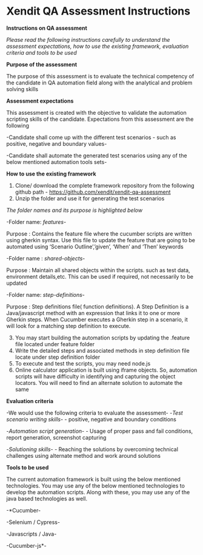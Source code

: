 
# Xendit QA Assessment Instructions
**Instructions on QA assessment**

*Please read the following instructions carefully to understand the assessment expectations, how to use the existing framework, evaluation criteria and tools to be used*

**Purpose of the assessment**

The purpose of this assessment is to evaluate the technical competency of the candidate in QA automation field along with the analytical and problem solving skills

**Assessment expectations**

This assessment is created with the objective to validate the automation scripting skills of the candidate. Expectations from this assessment are the following

-Candidate shall come up with the different test scenarios - such as positive, negative and boundary values-

-Candidate shall automate the generated test scenarios using any of the below mentioned automation tools sets-

**How to use the existing framework**

1. Clone/ download the complete framework repository from the following github path - https://github.com/xendit/xendit-qa-assessment
2. Unzip the folder and use it for generating the test scenarios

*The folder names and its purpose is highlighted below*

-Folder name: *features*-

Purpose : Contains the feature file where the cucumber scripts are written using gherkin syntax. Use this file to update the feature that are going to be automated using ‘Scenario Outline’,’given’, ‘When’ and ‘Then’ keywords

-Folder name : *shared-objects*-

Purpose : Maintain all shared objects within the scripts. such as test data, environment details,etc. This can be used if required, not necessarily to be updated 

 -Folder name: *step-definitions*-
 
Purpose : Step definitions file( function definitions). A Step Definition is a Java/javascript method with an expression that links it to one or more Gherkin steps. When Cucumber executes a Gherkin step in a scenario, it will look for a matching step definition to execute.
	
3. You may start building the automation scripts by updating the .feature file located under feature folder
4. Write the detailed steps and associated methods in step definition file locate under step definition folder
5. To execute and test the scripts, you may need node.js
6. Online calculator application is built using iframe objects. So, automation scripts will have difficulty in identifying and capturing the object locators. You will need to find an alternate solution to automate the same

**Evaluation criteria**
	
-We would use the following criteria to evaluate the assessment-
-*Test scenario writing skills*- - positive, negative and boundary conditions

-*Automation script generation*- - Usage of proper pass and fail conditions, report generation, screenshot capturing

-*Solutioning skills*- - Reaching the solutions by overcoming technical challenges using alternate method and work around solutions

**Tools to be used**
	
The current automation framework is built using the below mentioned technologies. You may use any of the below mentioned technologies to develop the automation scripts. Along with these, you may use any of the java based technologies as well.

-*Cucumber-

-Selenium / Cypress-

-Javascripts / Java-

-Cucumber-js*-
